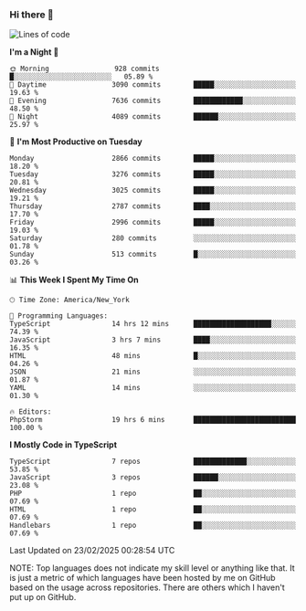 ### Hi there 👋

<!--
**LynxJinxxy/LynxJinxxy** is a ✨ _special_ ✨ repository because its `README.md` (this file) appears on your GitHub profile.

Here are some ideas to get you started:

- 🔭 I’m currently working on ...
- 🌱 I’m currently learning ...
- 👯 I’m looking to collaborate on ...
- 🤔 I’m looking for help with ...
- 💬 Ask me about ...
- 📫 How to reach me: ...
- 😄 Pronouns: ...
- ⚡ Fun fact: ...
-->

<!--START_SECTION:waka-->
![Lines of code](https://img.shields.io/badge/From%20Hello%20World%20I%27ve%20Written-24.7%20million%20lines%20of%20code-blue)

**I'm a Night 🦉** 

```text
🌞 Morning                928 commits         █░░░░░░░░░░░░░░░░░░░░░░░░   05.89 % 
🌆 Daytime                3090 commits        █████░░░░░░░░░░░░░░░░░░░░   19.63 % 
🌃 Evening                7636 commits        ████████████░░░░░░░░░░░░░   48.50 % 
🌙 Night                  4089 commits        ██████░░░░░░░░░░░░░░░░░░░   25.97 % 
```
📅 **I'm Most Productive on Tuesday** 

```text
Monday                   2866 commits        █████░░░░░░░░░░░░░░░░░░░░   18.20 % 
Tuesday                  3276 commits        █████░░░░░░░░░░░░░░░░░░░░   20.81 % 
Wednesday                3025 commits        █████░░░░░░░░░░░░░░░░░░░░   19.21 % 
Thursday                 2787 commits        ████░░░░░░░░░░░░░░░░░░░░░   17.70 % 
Friday                   2996 commits        █████░░░░░░░░░░░░░░░░░░░░   19.03 % 
Saturday                 280 commits         ░░░░░░░░░░░░░░░░░░░░░░░░░   01.78 % 
Sunday                   513 commits         █░░░░░░░░░░░░░░░░░░░░░░░░   03.26 % 
```


📊 **This Week I Spent My Time On** 

```text
🕑︎ Time Zone: America/New_York

💬 Programming Languages: 
TypeScript               14 hrs 12 mins      ███████████████████░░░░░░   74.39 % 
JavaScript               3 hrs 7 mins        ████░░░░░░░░░░░░░░░░░░░░░   16.35 % 
HTML                     48 mins             █░░░░░░░░░░░░░░░░░░░░░░░░   04.26 % 
JSON                     21 mins             ░░░░░░░░░░░░░░░░░░░░░░░░░   01.87 % 
YAML                     14 mins             ░░░░░░░░░░░░░░░░░░░░░░░░░   01.30 % 

🔥 Editors: 
PhpStorm                 19 hrs 6 mins       █████████████████████████   100.00 % 
```

**I Mostly Code in TypeScript** 

```text
TypeScript               7 repos             █████████████░░░░░░░░░░░░   53.85 % 
JavaScript               3 repos             ██████░░░░░░░░░░░░░░░░░░░   23.08 % 
PHP                      1 repo              ██░░░░░░░░░░░░░░░░░░░░░░░   07.69 % 
HTML                     1 repo              ██░░░░░░░░░░░░░░░░░░░░░░░   07.69 % 
Handlebars               1 repo              ██░░░░░░░░░░░░░░░░░░░░░░░   07.69 % 
```




 Last Updated on 23/02/2025 00:28:54 UTC
<!--END_SECTION:waka-->
NOTE: Top languages does not indicate my skill level or anything like that. It is just a metric of which languages have been hosted by me on GitHub based on the usage across repositories. There are others which I haven't put up on GitHub.

